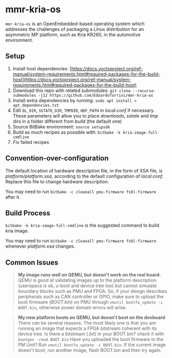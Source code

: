 # mmr-kria-os
`mmr-kria-os` is an OpenEmbedded-based operating system which addresses the challenges of packaging a Linux distribution for an asymmetric MP platform, such as Kria KR260, in the automotive environment.

## Setup
 1. Install host dependencies: [https://docs.yoctoproject.org/ref-manual/system-requirements.html#required-packages-for-the-build-host](https://docs.yoctoproject.org/ref-manual/system-requirements.html#required-packages-for-the-build-host)
 2. Download this repo with related submodules: `git clone --recurse-submodules -j12 https://github.com/EdoardoTorrini/mmr-kria-os`
 3. Install extra dependencies by running: `sudo apt install < apt_dependencies.txt`
 4. Edit `DL_DIR`, `SSTATE_DIR`, `TMPDIR`, `HDF_PATH` in _local.conf_ if necessary. These parameters will allow you to place _downloads_, _sstate_ and _tmp_ dirs in a folder different from _build_ (the default one)
 5. Source BitBake environment: `source setupsdk`
 6. Build as much recipes as possible with: `bitbake -k kria-image-full-cmdline`
 7. Fix failed recipes

## Convention-over-configuration
The default location of hardware description file, in the form of XSA file, is _platform/platform.xsa_, according to the default configuration of _local.conf_. Replace this file to change hardware description.

You may need to run `bitbake -c cleanall pmu-firmware fsbl-firmware` after it.

## Build Process
`bitbake -k kria-image-full-cmdline` is the suggested command to build kria image.

You may need to run `bitbake -c cleanall pmu-firmware fsbl-firmware` whenever _platform.xsa_ changes.

## Common Issues
> **My image runs well on QEMU, but doesn't work on the real board.**
> QEMU is good at validating images up to the platform description (userspace is ok, u-boot and device tree too) but cannot simulate boundary blocks such as PMU and FPGA. So, if your design describes peripherals such as CAN controller or GPIO, make sure to upload the boot firmware (_BOOT.bin_) on PMU through `xmutil bootfw_update -i BOOT.bin`, otherwise power domain errors will arise.

> **My new platform boots on QEMU, but doesn't boot on the devboard**
> There can be several reasons. The most likely one is that you are running an image that expects a FPGA bitstream coherent with its device tree.
> Is there a bitstream (_.bit_) in your BOOT.bin? check it with `bootgen -read BOOT.bin`
> Have you uploaded the boot firmware to the PM Unit? Run `xmutil bootfw_update -i BOOT.bin`. If the current image doesn't boot, run another image, flash BOOT.bin and then try again.

